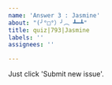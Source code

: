```yaml
---
name: 'Answer 3 : Jasmine'
about: "(╯°□°）╯︵ ┻━┻"
title: quiz|793|Jasmine
labels: ''
assignees: ''

---
```


Just click 'Submit new issue'.
